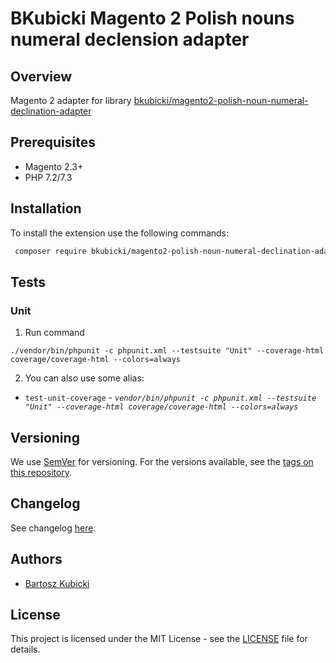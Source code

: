 # BKubicki Magento 2 Polish nouns numeral declension adapter

## Overview
Magento 2 adapter for library [bkubicki/magento2-polish-noun-numeral-declination-adapter](https://github.com/bartoszkubicki/polish-noun-numeral-declension)

## Prerequisites
* Magento 2.3+
* PHP 7.2/7.3


## Installation ###

To install the extension use the following commands:

```bash
 composer require bkubicki/magento2-polish-noun-numeral-declination-adapter
```


## Tests ##


### Unit ###
1. Run command
```
./vendor/bin/phpunit -c phpunit.xml --testsuite "Unit" --coverage-html coverage/coverage-html --colors=always
```

2. You can also use some alias:
  - `test-unit-coverage` - _`vendor/bin/phpunit -c phpunit.xml --testsuite "Unit" --coverage-html coverage/coverage-html --colors=always`_

## Versioning

We use [SemVer](http://semver.org/) for versioning. For the versions available, see the [tags on this repository](https://github.com/bartoszkubicki/magento2-unit-tests-doubles/tags).


## Changelog

See changelog [here](CHANGELOG.md).


## Authors

* [Bartosz Kubicki](https://github.com/bartoszkubicki)


## License

This project is licensed under the MIT License - see the [LICENSE](LICENSE.md) file for details.